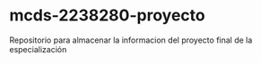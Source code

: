 # mcds-2238280-proyecto
Repositorio para almacenar la informacion del proyecto final de la especialización
